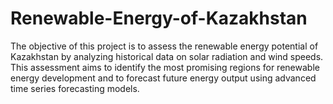 # Renewable-Energy-of-Kazakhstan
The objective of this project is to assess the renewable energy potential of Kazakhstan by analyzing historical data on solar radiation and wind speeds. This assessment aims to identify the most promising regions for renewable energy development and to forecast future energy output using advanced time series forecasting models.
